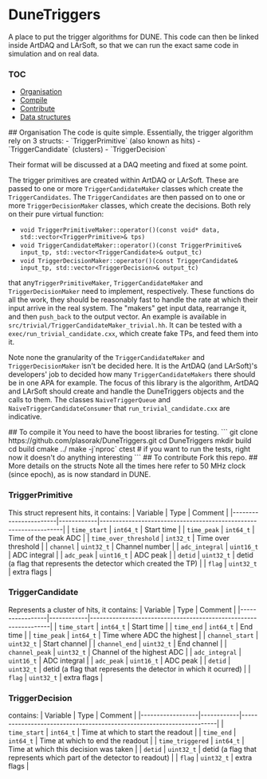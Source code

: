# DuneTriggers
A place to put the trigger algorithms for DUNE. This code can then be
linked inside ArtDAQ and LArSoft, so that we can run the exact same
code in simulation and on real data.

### TOC
 - [Organisation](##organisation)
 - [Compile](##compile)
 - [Contribute](##contribute)
 - [Data structures](##structs)


<a name="organisation"/>
## Organisation
The code is quite simple. Essentially, the trigger algorithm rely on 3
structs:
 - `TriggerPrimitive` (also known as hits)
 - `TriggerCandidate` (clusters)
 - `TriggerDecision`
 
Their format will be discussed at a DAQ meeting and fixed at some point.

The trigger primitives are created within ArtDAQ or LArSoft. These are
passed to one or more `TriggerCandidateMaker` classes which create the
`TriggerCandidates`. The `TriggerCandidates` are then passed on to one
or more `TriggerDecisionMaker` classes, which create the
decisions. Both rely on their pure virtual function:
 - `void TriggerPrimitiveMaker::operator()(const void* data, std::vector<TriggerPrimitive>& tps)`
 - `void TriggerCandidateMaker::operator()(const TriggerPrimitive& input_tp, std::vector<TriggerCandidate>& output_tc)`
 - `void TriggerDecisionMaker::operator()(const TriggerCandidate& input_tp, std::vector<TriggerDecision>& output_tc)`

that any`TriggerPrimitiveMaker`, `TriggerCandidateMaker` and
`TriggerDecisionMaker` need to implement, respectively. These
functions do all the work, they should be reasonably fast to handle
the rate at which their input arrive in the real system. The "makers"
get input data, rearrange it, and then `push_back` to the output
vector. An example is available in
`src/trivial/TriggerCandidateMaker_trivial.hh`. It can be tested with
a `exec/run_trivial_candidate.cxx`, which create fake TPs, and feed
them into it.

Note none the granularity of the `TriggerCandidateMaker` and
`TriggerDecisionMaker` isn't be decided here.  It is the ArtDAQ (and
LArSoft)'s developers' job to decided how many
`TriggerCandidateMakers` there should be in one APA for example. The
focus of this library is the algorithm, ArtDAQ and LArSoft should
create and handle the DuneTriggers objects and the calls to them. The
classes `NaiveTriggerQueue` and `NaiveTriggerCandidateConsumer` that
`run_trivial_candidate.cxx` are indicative.

<a name="compile"/>
## To compile it
You need to have the boost libraries for testing.
```
git clone https://github.com/plasorak/DuneTriggers.git
cd DuneTriggers
mkdir build
cd build
cmake ../
make -j`nproc`
ctest # if you want to run the tests, right now it doesn't do anything interesting
```

<a name="contribute"/>
## To contribute
Fork this repo.

<a name="structs"/>
## More details on the structs
Note all the times here refer to 50 MHz clock (since epoch), as is now standard in DUNE.

### TriggerPrimitive
This struct represent hits, it contains:
| Variable              | Type       | Comment                                                          |
|-----------------------|------------|------------------------------------------------------------------|
| `time_start`          | `int64_t`  | Start time                                                       |
| `time_peak`           | `int64_t`  | Time of the peak ADC                                             |
| `time_over_threshold` | `int32_t`  | Time over threshold                                              |
| `channel`             | `uint32_t` | Channel number                                                   |
| `adc_integral`        | `uint16_t` | ADC integral                                                     |
| `adc_peak`            | `uint16_t` | ADC peak                                                         |
| `detid`               | `uint32_t` | detid (a flag that represents the detector which created the TP) |
| `flag`                | `uint32_t` | extra flags                                                      |

### TriggerCandidate
Represents a cluster of hits, it contains:
| Variable        | Type       | Comment                                                         |
|-----------------|------------|-----------------------------------------------------------------|
| `time_start`    | `int64_t`  | Start time                                                      |
| `time_end`      | `int64_t`  | End time                                                        |
| `time_peak`     | `int64_t`  | Time where ADC the highest                                      |
| `channel_start` | `uint32_t` | Start channel                                                   |
| `channel_end`   | `uint32_t` | End channel                                                     |
| `channel_peak`  | `uint32_t` | Channel of the highest ADC                                      |
| `adc_integral`  | `uint16_t` | ADC integral                                                    |
| `adc_peak`      | `uint16_t` | ADC peak                                                        |
| `detid`         | `uint32_t` | detid (a flag that represents the detector in which it ocurred) |
| `flag`          | `uint32_t` | extra flags                                                     |
 
### TriggerDecision
contains:
| Variable         | Type       | Comment                                                              |
|------------------|------------|----------------------------------------------------------------------|
| `time_start`     | `int64_t`  | Time at which to start the readout                                   |
| `time_end`       | `int64_t`  | Time at which to end the readout                                     |
| `time_triggered` | `int64_t`  | Time at which this decision was taken                                |
| `detid`          | `uint32_t` | detid (a flag that represents which part of the detector to readout) |
| `flag`           | `uint32_t` | extra flags                                                          |
